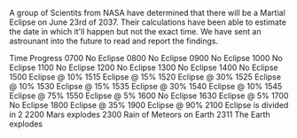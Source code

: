 A group of Scientits from NASA have determined that there will be a Martial Eclipse on June 23rd of 2037.
Their calculations have been able to estimate the date in which it'll happen but not the exact time.
We have sent an astrounant into the future to read and report the findings. 

Time    Progress
0700    No Eclipse
0800    No Eclipse
0900    No Eclipse
1000    No Eclipse
1100    No Eclipse
1200    No Eclipse
1300    No Eclipse
1400    No Eclipse
1500    Eclipse @ 10%
1515    Eclipse @ 15%
1520    Eclipse @ 30%
1525    Eclipse @ 10%
1530    Eclipse @ 15%
1535    Eclipse @ 30%
1540    Eclipse @ 10%
1545    Eclipse @ 75%
1550    Eclipse @ 5%
1600    No Eclipse
1630    Eclipse @ 5%
1700    No Eclipse
1800    Eclipse @ 35%
1900    Eclipse @ 90%
2100    Eclipse is divided in 2
2200    Mars explodes
2300    Rain of Meteors on Earth 
2311    The Earth explodes
